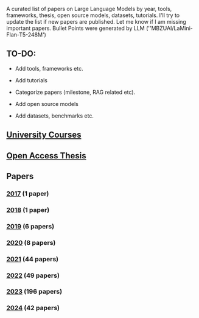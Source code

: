 A curated list of papers on Large Language Models by year, tools, frameworks, thesis, open source models, datasets, tutorials. I'll try to update the list if new papers are published. Let me know if I am missing important papers. Bullet Points were generated by LLM (''MBZUAI/LaMini-Flan-T5-248M')

## TO-DO:

* Add tools, frameworks etc.

* Add tutorials
  
* Categorize papers (milestone, RAG related etc).

* Add open source models

* Add datasets, benchmarks etc.
  
## [University Courses](Courses.md)

## [Open Access Thesis](Thesis.md)

## Papers

### [2017](2017.md) (1 paper)
### [2018](2018.md) (1 paper)
### [2019](2019.md) (6 papers)
### [2020](2020.md) (8 papers)
### [2021](2021.md) (44 papers)
### [2022](2022.md) (49 papers)
### [2023](2023.md) (196 papers)
### [2024](2024.md) (42 papers)
